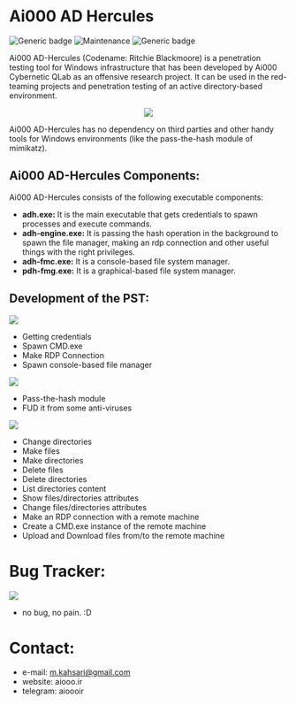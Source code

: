# Ai000 AD Hercules
![Generic badge](https://img.shields.io/badge/version-1.1.0-red.svg)
![Maintenance](https://img.shields.io/badge/Maintained%3F-yes-green.svg)
![Generic badge](https://img.shields.io/badge/Windows-Passed-blue.svg)

Ai000 AD-Hercules (Codename: Ritchie Blackmoore) is a penetration testing tool for Windows infrastructure that has been developed by Ai000 Cybernetic QLab as an offensive research project. It can be used in the red-teaming projects and penetration testing of an active directory-based environment.

<p align="center">
<img src="https://github.com/kaipodresearch/hercules/blob/main/v1.1.0.PNG">
</p>

Ai000 AD-Hercules has no dependency on third parties and other handy tools for Windows environments (like the pass-the-hash module of mimikatz).

## Ai000 AD-Hercules Components:
Ai000 AD-Hercules consists of the following executable components:
- **adh.exe:** It is the main executable that gets credentials to spawn processes and execute commands.
- **adh-engine.exe:** It is passing the hash operation in the background to spawn the file manager, making an rdp connection and other useful things with the right privileges.
- **adh-fmc.exe:** It is a console-based file system manager.
- **pdh-fmg.exe:** It is a graphical-based file system manager.

## Development of the PST:
![](https://img.shields.io/static/v1?label=&message=pst.exe:&color=blue)
- Getting credentials
- Spawn CMD.exe
- Make RDP Connection
- Spawn console-based file manager

![](https://img.shields.io/static/v1?label=&message=pst-engine.exe:&color=blue)
- Pass-the-hash module
- FUD it from some anti-viruses

![](https://img.shields.io/static/v1?label=&message=pst-fmc.exe:&color=blue)
- Change directories
- Make files
- Make directories
- Delete files
- Delete directories
- List directories content
- Show files/directories attributes
- Change files/directories attributes
- Make an RDP connection with a remote machine
- Create a CMD.exe instance of the remote machine
- Upload and Download files from/to the remote machine
		
# Bug Tracker:
![](https://img.shields.io/static/v1?label=&message=pst-v1.1.0:&color=red)
- no bug, no pain. :D

# Contact:
- e-mail: m.kahsari@gmail.com
- website: aiooo.ir
- telegram: aioooir
